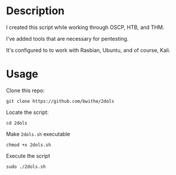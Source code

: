 # Description
I created this script while working through OSCP, HTB, and THM. 

I've added tools that are necessary for pentesting.

It's configured to to work with Rasbian, Ubuntu, and of course, Kali.


# Usage
Clone this repo: 

```
git clone https://github.com/bwithe/2dols
```

Locate the script: 

```
cd 2dols
```

Make `2dols.sh` executable

```
chmod +x 2dols.sh
```

Execute the script

```
sudo ./2dols.sh
```

